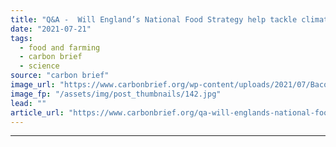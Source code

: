 ```yaml
---
title: "Q&A -  Will England’s National Food Strategy help tackle climate change?"
date: "2021-07-21"
tags: 
  - food and farming
  - carbon brief
  - science
source: "carbon brief"
image_url: "https://www.carbonbrief.org/wp-content/uploads/2021/07/Bacon-and-pork-on-shelves-in-a-UK-supermarket_BFWMWE-583x372.jpg"
image_fp: "/assets/img/post_thumbnails/142.jpg"
lead: ""
article_url: "https://www.carbonbrief.org/qa-will-englands-national-food-strategy-help-tackle-climate-change"
---
```


---
